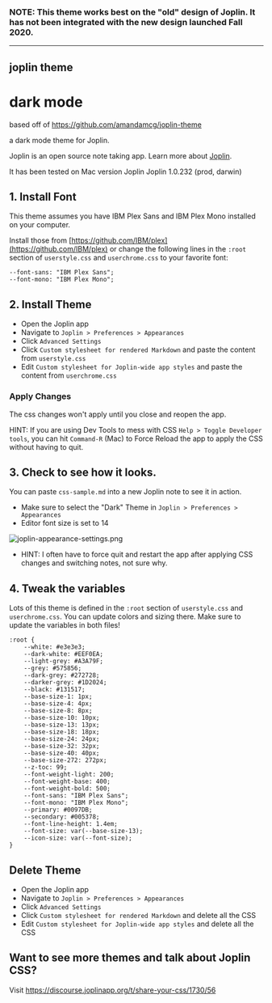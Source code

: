 ### NOTE: This theme works best on the "old" design of Joplin. It has not been integrated with the new design launched Fall 2020.

---
## joplin theme
# dark mode

based off of https://github.com/amandamcg/joplin-theme

a dark mode theme for Joplin.

Joplin is an open source note taking app. Learn more about [Joplin](http://joplinapp.org).

It has been tested on Mac version Joplin Joplin 1.0.232 (prod, darwin)


## 1. Install Font

This theme assumes you have IBM Plex Sans and IBM Plex Mono installed on your computer.

Install those from [https://github.com/IBM/plex](https://github.com/IBM/plex) or change the following lines in the `:root` section of  `userstyle.css` and `userchrome.css` to your favorite font:
```
--font-sans: "IBM Plex Sans";
--font-mono: "IBM Plex Mono";
```

## 2. Install Theme
- Open the Joplin app
- Navigate to  `Joplin > Preferences > Appearances`
- Click `Advanced Settings`
- Click `Custom stylesheet for rendered Markdown` and paste the content from `userstyle.css`
- Edit `Custom stylesheet for Joplin-wide app styles` and paste the content from `userchrome.css`


### Apply Changes
The css changes won't apply until you close and reopen the app.

HINT: If you are using Dev Tools to mess with CSS `Help > Toggle Developer tools`, you can hit `Command-R` (Mac) to Force Reload the app to apply the CSS without having to quit.

## 3. Check to see how it looks.
You can paste `css-sample.md` into a new Joplin note to see it in action.

- Make sure to select the "Dark" Theme in `Joplin > Preferences > Appearances`
- Editor font size is set to 14

![joplin-appearance-settings.png](/img/joplin-appearance-settings.png)

- HINT: I often have to force quit and restart the app after applying CSS changes and switching notes, not sure why.

## 4. Tweak the variables
Lots of this theme is defined in the `:root` section of  `userstyle.css` and `userchrome.css`. You can update colors and sizing there. Make sure to update the variables in both files!

```
:root {
    --white: #e3e3e3;
    --dark-white: #EEF0EA;
    --light-grey: #A3A79F;
    --grey: #575856;
    --dark-grey: #272728;
    --darker-grey: #1D2024;
    --black: #131517;
    --base-size-1: 1px;
    --base-size-4: 4px;
    --base-size-8: 8px;
    --base-size-10: 10px;
    --base-size-13: 13px;
    --base-size-18: 18px;
    --base-size-24: 24px;
    --base-size-32: 32px;
    --base-size-40: 40px;
    --base-size-272: 272px;
    --z-toc: 99;
    --font-weight-light: 200;
    --font-weight-base: 400;
    --font-weight-bold: 500;
    --font-sans: "IBM Plex Sans";
    --font-mono: "IBM Plex Mono";
    --primary: #0097DB;
    --secondary: #005378;
    --font-line-height: 1.4em;
    --font-size: var(--base-size-13);
    --icon-size: var(--font-size);
}
```



## Delete Theme
- Open the Joplin app
- Navigate to  `Joplin > Preferences > Appearances`
- Click `Advanced Settings`
- Click `Custom stylesheet for rendered Markdown` and delete all the CSS
- Edit `Custom stylesheet for Joplin-wide app styles` and delete all the CSS

## Want to see more themes and talk about Joplin CSS?
Visit https://discourse.joplinapp.org/t/share-your-css/1730/56

